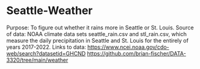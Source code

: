 # Seattle-Weather
Purpose: To figure out whether it rains more in Seattle or St. Louis.
Source of data: NOAA climate data sets seattle_rain.csv and stl_rain.csv, which measure the daily precipitation in Seattle and St. Louis for the entirely of years 2017-2022. 
Links to data: https://www.ncei.noaa.gov/cdo-web/search?datasetid=GHCND
https://github.com/brian-fischer/DATA-3320/tree/main/weather
